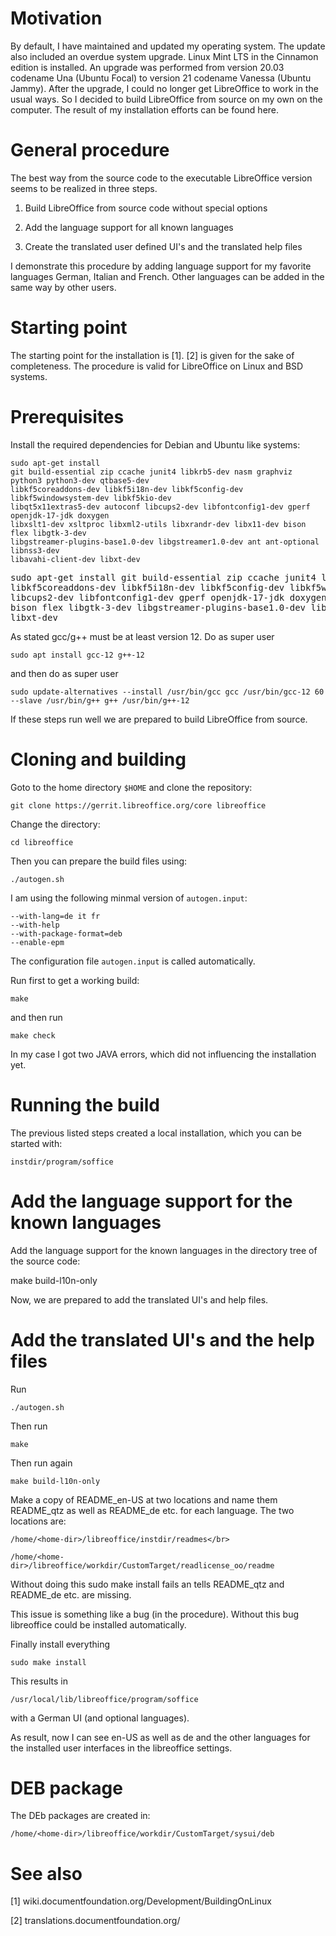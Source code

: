 # Motivation

By default, I have maintained and updated my operating system. The update also included an overdue system upgrade. Linux Mint LTS in the Cinnamon edition is installed. An upgrade was performed from version 20.03 codename Una (Ubuntu Focal) to version 21 codename Vanessa (Ubuntu Jammy). After the upgrade, I could no longer get LibreOffice to work in the usual ways. So I decided to build LibreOffice from source on my own on the computer. The result of my installation efforts can be found here.

# General procedure

The best way from the source code to the executable LibreOffice version seems to be realized in three steps.

1. Build LibreOffice from source code without special options

2. Add the language support for all known languages

3. Create the translated user defined UI's and the translated help files

I demonstrate this procedure by adding language support for my favorite languages German, Italian and French. Other languages can be added in the same way by other users.

# Starting point

The starting point for the installation is [1]. [2] is given for the sake of completeness. The procedure is valid for LibreOffice on Linux and BSD systems.

# Prerequisites

Install the required dependencies for Debian and Ubuntu like systems:

    sudo apt-get install 
    git build-essential zip ccache junit4 libkrb5-dev nasm graphviz python3 python3-dev qtbase5-dev
    libkf5coreaddons-dev libkf5i18n-dev libkf5config-dev libkf5windowsystem-dev libkf5kio-dev
    libqt5x11extras5-dev autoconf libcups2-dev libfontconfig1-dev gperf openjdk-17-jdk doxygen 
    libxslt1-dev xsltproc libxml2-utils libxrandr-dev libx11-dev bison flex libgtk-3-dev
    libgstreamer-plugins-base1.0-dev libgstreamer1.0-dev ant ant-optional libnss3-dev
    libavahi-client-dev libxt-dev

<pre>
sudo apt-get install git build-essential zip ccache junit4 libkrb5-dev nasm graphviz python3 python3-dev qtbase5-dev
libkf5coreaddons-dev libkf5i18n-dev libkf5config-dev libkf5windowsystem-dev libkf5kio-dev libqt5x11extras5-dev autoconf
libcups2-dev libfontconfig1-dev gperf openjdk-17-jdk doxygen libxslt1-dev xsltproc libxml2-utils libxrandr-dev libx11-dev
bison flex libgtk-3-dev libgstreamer-plugins-base1.0-dev libgstreamer1.0-dev ant ant-optional libnss3-dev libavahi-client-dev
libxt-dev
</pre>

As stated gcc/g++ must be at least version 12. Do as super user

    sudo apt install gcc-12 g++-12 
    
and then do as super user

    sudo update-alternatives --install /usr/bin/gcc gcc /usr/bin/gcc-12 60 --slave /usr/bin/g++ g++ /usr/bin/g++-12

If these steps run well we are prepared to build LibreOffice from source.

# Cloning and building

Goto to the home directory <code>$HOME</code> and clone the repository:

    git clone https://gerrit.libreoffice.org/core libreoffice

Change the directory:

    cd libreoffice

Then you can prepare the build files using:

    ./autogen.sh

I am using the following minmal version of <code>autogen.input</code>:

    --with-lang=de it fr
    --with-help 
    --with-package-format=deb        
    --enable-epm                     

The configuration file <code>autogen.input</code> is called automatically.            

Run first to get a working build:
   
    make

and then run 
    
    make check

In my case I got two JAVA errors, which did not influencing the installation yet.   

# Running the build

The previous listed steps created a local installation, which you can be started with:

    instdir/program/soffice

# Add the language support for the known languages

 Add the language support for the known languages in the directory tree of the source code:

   make build-l10n-only

Now, we are prepared to add the translated UI's and help files.

# Add the translated UI's and the help files

Run

    ./autogen.sh

Then run

    make

Then run again 

    make build-l10n-only

Make a copy of README_en-US at two locations and name them README_qtz as well as README_de etc. for each language. The two locations are:

    /home/<home-dir>/libreoffice/instdir/readmes</br>

    /home/<home-dir>/libreoffice/workdir/CustomTarget/readlicense_oo/readme

Without doing this sudo make install fails an tells README_qtz and README_de etc. are missing.

This issue is something like a bug (in the procedure). Without this bug libreoffice could be installed automatically.

Finally install everything

    sudo make install

This results in

    /usr/local/lib/libreoffice/program/soffice

with a German UI (and optional languages).

As result, now I can see en-US as well as de and the other languages for the installed user interfaces in the libreoffice settings.

# DEB package

The DEb packages are created in:

    /home/<home-dir>/libreoffice/workdir/CustomTarget/sysui/deb

# See also

[1] wiki.documentfoundation.org/Development/BuildingOnLinux

[2] translations.documentfoundation.org/


